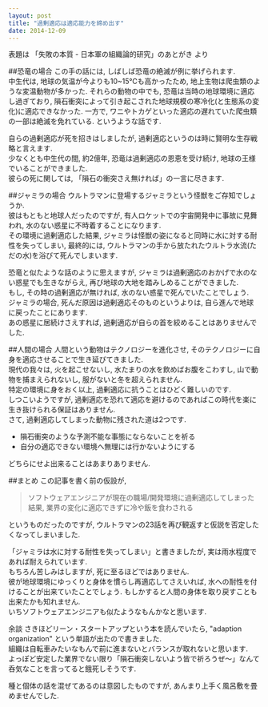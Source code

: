 ```yaml
---
layout: post
title: "過剰適応は適応能力を締め出す"
date: 2014-12-09
---
```

表題は 「失敗の本質 - 日本軍の組織論的研究」のあとがき より

##恐竜の場合
この手の話には, しばしば恐竜の絶滅が例に挙げられます.  
中生代は, 地球の気温が今よりも10~15℃も高かったため, 地上生物は爬虫類のような変温動物が多かった.
それらの動物の中でも, 恐竜は当時の地球環境に適応し過ぎており, 隕石衝突によって引き起こされた地球規模の寒冷化(と生態系の変化)に適応できなかった.
一方で, ワニやトカゲといった適応の遅れていた爬虫類の一部は絶滅を免れている.
というような話です.

自らの過剰適応が死を招きはしましたが, 過剰適応というのは時に賢明な生存戦略と言えます.  
少なくとも中生代の間, 約2億年, 恐竜は過剰適応の恩恵を受け続け, 地球の王様でいることができました.  
彼らの死に関しては, 「隕石の衝突さえ無ければ」の一言に尽きます.

##ジャミラの場合
ウルトラマンに登場するジャミラという怪獣をご存知でしょうか.  
彼はもともと地球人だったのですが, 有人ロケットでの宇宙開発中に事故に見舞われ, 水のない惑星に不時着することになります.  
その環境に過剰適応した結果, ジャミラは怪獣の姿になると同時に水に対する耐性を失ってしまい, 最終的には, ウルトラマンの手から放たれたウルトラ水流(ただの水)を浴びて死んでしまいます.

恐竜と似たような話のように思えますが, ジャミラは過剰適応のおかげで水のない惑星でも生きながらえ, 再び地球の大地を踏みしめることができました.  
もし, その時の過剰適応が無ければ, 水のない惑星で死んでいたことでしょう.  
ジャミラの場合, 死んだ原因は過剰適応そのものというよりは, 自ら進んで地球に戻ったことにあります.  
あの惑星に居続けさえすれば, 過剰適応が自らの首を絞めることはありませんでした.

##人間の場合
人間という動物はテクノロジーを進化させ, そのテクノロジーに自身を適応させることで生き延びてきました.  
現代の我々は, 火を起こせないし, 水たまりの水を飲めばお腹をこわすし, 山で動物を捕まえられないし, 服がないと冬を超えられません.  
特定の環境に身をおく以上, 過剰適応に抗うことはひどく難しいのです.  
しつこいようですが, 過剰適応を恐れて適応を避けるのであればこの時代を楽に生き抜けられる保証はありません.  
さて, 過剰適応してしまった動物に残された道は2つです.  

+ 隕石衝突のような予測不能な事態にならないことを祈る
+ 自分の適応できない環境へ無理には行かないようにする

どちらにせよ出来ることはあまりありません.

##まとめ
この記事を書く前の仮設が,

>ソフトウェアエンジニアが現在の職場/開発環境に過剰適応してしまった結果, 業界の変化に適応できずに冷や飯を食わされる

というものだったのですが, ウルトラマンの23話を再び観返すと仮説を否定したくなってしまいました.

「ジャミラは水に対する耐性を失ってしまい」と書きましたが, 実は雨水程度であれば耐えられています.  
もちろん苦しみはしますが, 死に至るほどではありません.  
彼が地球環境にゆっくりと身体を慣らし再適応してさえいれば, 水への耐性を付けることが出来ていたことでしょう. もしかすると人間の身体を取り戻すことも出来たかも知れません.  
いちソフトウェアエンジニアも似たようなもんかなと思います.

余談
さきほどリーン・スタートアップという本を読んでいたら, "adaption organization" という単語が出たので書きました.  
組織は自転車みたいなもんで前に進まないとバランスが取れないと思います.  
よっぽど安定した業界でない限り「隕石衝突しないよう皆で祈ろうぜ〜」なんて呑気なことを言ってると餓死しそうです.

種と個体の話を混ぜてあるのは意図したものですが, あんまり上手く風呂敷を畳めませんでした.  
